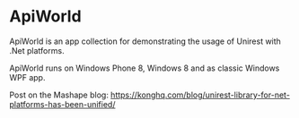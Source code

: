 ApiWorld
========

ApiWorld is an app collection for demonstrating the usage of Unirest with .Net platforms.

ApiWorld runs on Windows Phone 8, Windows 8 and as classic Windows WPF app.

Post on the Mashape blog: https://konghq.com/blog/unirest-library-for-net-platforms-has-been-unified/
